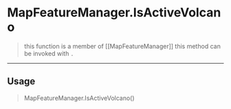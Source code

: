 # MapFeatureManager.IsActiveVolcano
> this function is a member of [[MapFeatureManager]]
> this method can be invoked with `.`
-----
## Usage
> MapFeatureManager.IsActiveVolcano()
